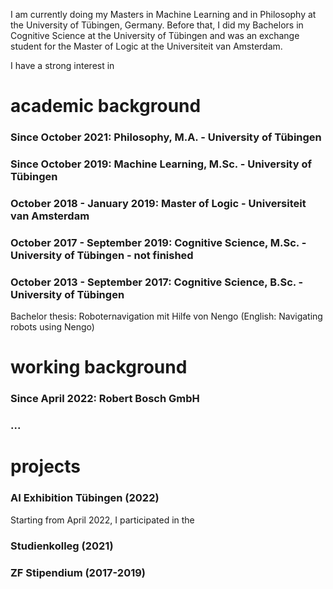 I am currently doing my Masters in Machine Learning and in Philosophy at the University of Tübingen, Germany. Before that, I did my Bachelors in Cognitive Science at the University of Tübingen and was an exchange student for the Master of Logic at the Universiteit van Amsterdam. 

I have a strong interest in 


# academic background

### Since October 2021: Philosophy, M.A. - University of Tübingen

### Since October 2019: Machine Learning, M.Sc. - University of Tübingen

### October 2018 - January 2019: Master of Logic - Universiteit van Amsterdam

### October 2017 - September 2019: Cognitive Science, M.Sc. - University of Tübingen - not finished

### October 2013 - September 2017: Cognitive Science, B.Sc. - University of Tübingen
Bachelor thesis: Roboternavigation mit Hilfe von Nengo (English: Navigating robots using Nengo)


# working background

### Since April 2022: Robert Bosch GmbH

### ...


# projects

### AI Exhibition Tübingen (2022)

Starting from April 2022, I participated in the 


### Studienkolleg (2021)

### ZF Stipendium (2017-2019)